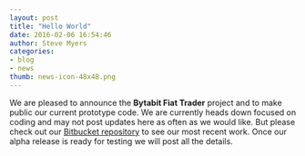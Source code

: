 ```yaml
---
layout: post
title: "Hello World"
date: 2016-02-06 16:54:46
author: Steve Myers
categories: 
- blog
- news
thumb: news-icon-48x48.png
---
```


We are pleased to announce the **Bytabit Fiat Trader** project and to make public our current prototype code. We are currently heads down focused on coding and may not post updates here as often as we would like. But please check out our <a href="https://bitbucket.org/bytabit/fiat-trader" target="_blank">Bitbucket repository</a> to see our most recent work. Once our alpha release is ready for testing we will post all the details.